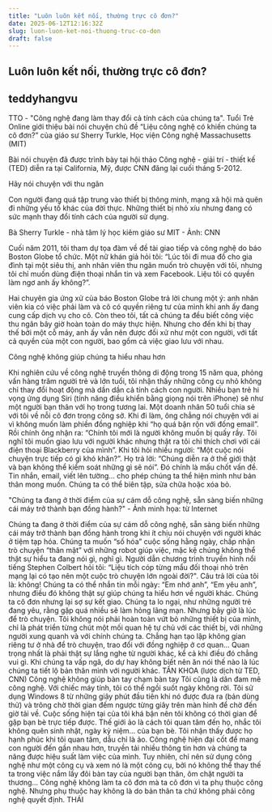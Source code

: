 ```yaml
---
title: "Luôn luôn kết nối, thường trực cô đơn?"
date: 2025-06-12T12:16:32Z
slug: luon-luon-ket-noi-thuong-truc-co-don
draft: false
---
```


## Luôn luôn kết nối, thường trực cô đơn?

## teddyhangvu

TTO - "Công nghệ đang làm thay đổi cả tính cách của chúng ta". Tuổi Trẻ Online giới thiệu bài nói chuyện chủ đề “Liệu công nghệ có khiến chúng ta cô đơn?” của giáo sư Sherry Turkle, Học viện Công nghệ Massachusetts (MIT)
 
Bài nói chuyện đã được trình bày tại hội thảo Công nghệ - giải trí - thiết kế (TED) diễn ra tại California, Mỹ, được CNN đăng lại cuối tháng 5-2012.
 
Hãy nói chuyện với thu ngân
 
Con người đang quá tập trung vào thiết bị thông minh, mạng xã hội mà quên đi những yếu tố khác của đời thực. Những thiết bị nhỏ xíu nhưng đang có sức mạnh thay đổi tính cách của người sử dụng.
 

Bà Sherry Turkle - nhà tâm lý học kiêm giáo sư MIT - Ảnh: CNN
 
Cuối năm 2011, tôi tham dự tọa đàm về đề tài giao tiếp và công nghệ do báo Boston Globe tổ chức. Một nữ khán giả hỏi tôi: “Lúc tôi đi mua đồ cho gia đình tại một siêu thị, anh nhân viên thu ngân muốn trò chuyện với tôi, nhưng tôi chỉ muốn dùng điện thoại nhắn tin và xem Facebook. Liệu tôi có quyền làm ngơ anh ấy không?”.
 
Hai chuyên gia ứng xử của báo Boston Globe trả lời chung một ý: anh nhân viên kia có việc phải làm và cô có quyền riêng tư của mình khi anh ấy đang cung cấp dịch vụ cho cô.
Còn theo tôi, tất cả chúng ta đều biết công việc thu ngân bây giờ hoàn toàn do máy thực hiện. Nhưng cho đến khi bị thay thế bởi một cỗ máy, anh ấy vẫn nên được đối xử như một con người, với tất cả quyền của một con người, bao gồm cả việc giao lưu với nhau.
 
Công nghệ không giúp chúng ta hiểu nhau hơn
 
Khi nghiên cứu về công nghệ truyền thông di động trong 15 năm qua, phỏng vấn hàng trăm người trẻ và lớn tuổi, tôi nhận thấy những công cụ nhỏ không chỉ thay đổi hoạt động mà dần dần cả tính cách con người.
Nhiều bạn trẻ hi vọng ứng dụng Siri (tính năng điều khiển bằng giọng nói trên iPhone) sẽ như một người bạn thân với họ trong tương lai.
Một doanh nhân 50 tuổi chia sẻ với tôi về nỗi cô đơn trong công sở. Khi đi làm, ông chẳng nói chuyện với ai vì không muốn làm phiền đồng nghiệp khi “họ quá bận rộn với đống email”. Rồi chính ông nhận ra: “Chính tôi mới là người không muốn bị quấy rầy. Tôi nghĩ tôi muốn giao lưu với người khác nhưng thật ra tôi chỉ thích chơi với cái điện thoại Blackberry của mình”.
Khi tôi hỏi nhiều người: “Một cuộc nói chuyện trực tiếp có gì khó khăn?”. Họ trả lời: “Chúng diễn ra ở thế giới thật và bạn không thể kiểm soát những gì sẽ nói”. Đó chính là mấu chốt vấn đề. Tin nhắn, email, viết lên tường… cho phép chúng ta thể hiện mình như bản thân mong muốn. Chúng ta có thể biên tập, sửa chữa hoặc xóa bỏ. 
 

"Chúng ta đang ở thời điểm của sự cám dỗ công nghệ, sẵn sàng biến những cái máy trở thành bạn đồng hành?" - Ảnh minh họa: từ Internet
 
Chúng ta đang ở thời điểm của sự cám dỗ công nghệ, sẵn sàng biến những cái máy trở thành bạn đồng hành trong khi ít chịu nói chuyện với người khác ở tiệm tạp hóa. Chúng ta muốn “số hóa” cuộc sống hằng ngày, chấp nhận trò chuyện “thân mật” với những robot giúp việc, mặc kệ chúng không thể thật sự hiểu ta đang nói gì, nghĩ gì.
Người dẫn chương trình truyền hình nổi tiếng Stephen Colbert hỏi tôi: “Liệu tích cóp từng mẩu đối thoại nhỏ trên mạng lại có tạo nên một cuộc trò chuyện lớn ngoài đời?". Câu trả lời của tôi là: không! Chúng ta có thể nhắn tin mỗi ngày: “Em nhớ anh”, “Em yêu anh”, nhưng điều đó không thật sự giúp chúng ta hiểu hơn về người khác.
Chúng ta cô đơn nhưng lại sợ sự kết giao. Chúng ta lo ngại, như những người trẻ đang yêu, rằng gặp quá nhiều sẽ làm hỏng lãng mạn. Nhưng bây giờ là lúc để trò chuyện. Tôi không nói phải hoàn toàn vứt bỏ những thiết bị của mình, chỉ là phát triển từng chút một mối quan hệ tự chủ với các thiết bị, với những người xung quanh và với chính chúng ta. Chẳng hạn tạo lập không gian riêng tư ở nhà để trò chuyện, trao đổi với đồng nghiệp ở cơ quan...
Quan trọng nhất là phải thật sự lắng nghe từ người khác, kể cả khi điều đó chẳng vui gì. Khi chúng ta vấp ngã, do dự hay không biết nên ăn nói thế nào là lúc chúng ta tiết lộ bản thân mình với người khác.
TẤN KHOA (lược dịch từ TED, CNN) 
Công nghệ không giúp bàn tay chạm bàn tay
Tôi cũng là dân đam mê công nghệ. Với chiếc máy tính, tôi có thể ngồi suốt ngày không rời. Tôi sử dụng Windows 8 từ những giây phút đầu tiên khi nó được đưa ra (bản dùng thử) và trông chờ thời gian đếm ngược từng giây trên màn hình để chờ đến giờ tải về.
Cuộc sống hiện tại của tôi khá bận nên tôi không có thời gian để gặp bạn bè trực tiếp được. Thế giới ảo là cách tôi quan tâm đến họ, nhắc tôi không quên sinh nhật, ngày kỷ niệm... của bạn bè. Tôi nhận thấy được họ hạnh phúc khi tôi quan tâm, dẫu chỉ là ảo.
Công nghệ hiện đại cốt để mang con người đến gần nhau hơn, truyền tải nhiều thông tin hơn và chúng ta nâng được hiệu suất làm việc của mình. Tuy nhiên, chỉ nên sử dụng công nghệ như một công cụ và xem nó là một công cụ, bởi nó không thể thay thế ta trong việc nắm lấy đôi bàn tay của người bạn thân, ôm chặt người ta thương...
Công nghệ không làm ta cô đơn mà ta cô đơn vì ta phụ thuộc công nghệ. Nhưng phụ thuộc hay không là do bản thân ta chứ không phải công nghệ quyết định.
THÁI